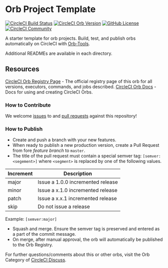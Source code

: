 # Orb Project Template

[![CircleCI Build Status](https://circleci.com/gh/itamararjuan/ops-code-backup-orb.svg?style=shield "CircleCI Build Status")](https://circleci.com/gh/itamararjuan/ops-code-backup-orb) [![CircleCI Orb Version](https://img.shields.io/badge/endpoint.svg?url=https://badges.circleci.io/orb/itamararjuan/ops-code-backup-orb)](https://circleci.com/orbs/registry/orb/itamararjuan/ops-code-backup-orb) [![GitHub License](https://img.shields.io/badge/license-MIT-lightgrey.svg)](https://raw.githubusercontent.com/itamararjuan/ops-code-backup-orb/master/LICENSE) [![CircleCI Community](https://img.shields.io/badge/community-CircleCI%20Discuss-343434.svg)](https://discuss.circleci.com/c/ecosystem/orbs)



A starter template for orb projects. Build, test, and publish orbs automatically on CircleCI with [Orb-Tools](https://circleci.com/orbs/registry/orb/circleci/orb-tools).

Additional READMEs are available in each directory.



## Resources

[CircleCI Orb Registry Page](https://circleci.com/orbs/registry/orb/itamararjuan/ops-code-backup-orb) - The official registry page of this orb for all versions, executors, commands, and jobs described.
[CircleCI Orb Docs](https://circleci.com/docs/2.0/orb-intro/#section=configuration) - Docs for using and creating CircleCI Orbs.

### How to Contribute

We welcome [issues](https://github.com/itamararjuan/ops-code-backup-orb/issues) to and [pull requests](https://github.com/itamararjuan/ops-code-backup-orb/pulls) against this repository!

### How to Publish
* Create and push a branch with your new features.
* When ready to publish a new production version, create a Pull Request from fore _feature branch_ to `master`.
* The title of the pull request must contain a special semver tag: `[semver:<segement>]` where `<segment>` is replaced by one of the following values.

| Increment | Description|
| ----------| -----------|
| major     | Issue a 1.0.0 incremented release|
| minor     | Issue a x.1.0 incremented release|
| patch     | Issue a x.x.1 incremented release|
| skip      | Do not issue a release|

Example: `[semver:major]`

* Squash and merge. Ensure the semver tag is preserved and entered as a part of the commit message.
* On merge, after manual approval, the orb will automatically be published to the Orb Registry.


For further questions/comments about this or other orbs, visit the Orb Category of [CircleCI Discuss](https://discuss.circleci.com/c/orbs).

